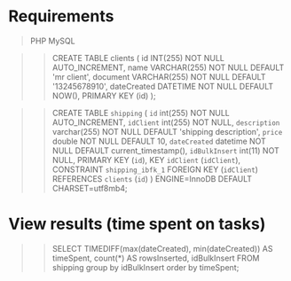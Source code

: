 # Requirements
> PHP
> MySQL

>>   CREATE TABLE clients (
>>   	id INT(255) NOT NULL AUTO_INCREMENT,
>>   	name VARCHAR(255) NOT NULL DEFAULT 'mr client',
>>   	document VARCHAR(255) NOT NULL DEFAULT '13245678910',
>>   	dateCreated DATETIME NOT NULL DEFAULT NOW(),
>>   	PRIMARY KEY (id)
>>   );

>>   CREATE TABLE `shipping` (
>>     `id` int(255) NOT NULL AUTO_INCREMENT,
>>     `idClient` int(255) NOT NULL,
>>     `description` varchar(255) NOT NULL DEFAULT 'shipping description',
>>     `price` double NOT NULL DEFAULT 10,
>>     `dateCreated` datetime NOT NULL DEFAULT current_timestamp(),
>>     `idBulkInsert` int(11) NOT NULL,
>>     PRIMARY KEY (`id`),
>>     KEY `idClient` (`idClient`),
>>     CONSTRAINT `shipping_ibfk_1` FOREIGN KEY (`idClient`) REFERENCES `clients` (`id`)
>>   ) ENGINE=InnoDB DEFAULT CHARSET=utf8mb4;

# View results (time spent on tasks)
>>   SELECT 
>>   	TIMEDIFF(max(dateCreated), min(dateCreated)) AS timeSpent,
>>   	count(*) AS rowsInserted,
>>       idBulkInsert
>>   FROM shipping 
>>   group by idBulkInsert 
>>   order by timeSpent;
